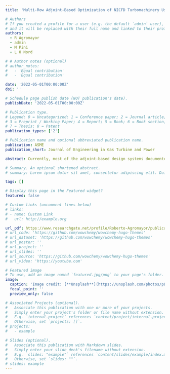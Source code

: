 ```yaml
---
title: 'Multi-Row Adjoint-Based Optimization of NICFD Turbomachinery Using a Cad-Based Parametrization.'

# Authors
# If you created a profile for a user (e.g. the default `admin` user), write the username (folder name) here
# and it will be replaced with their full name and linked to their profile.
authors:
  - R Agromayor
  - admin
  - M Pini
  - L O Nord

# # Author notes (optional)
# author_notes:
#   - 'Equal contribution'
#   - 'Equal contribution'

date: '2022-05-01T00:00:00Z'
doi: ''

# Schedule page publish date (NOT publication's date).
publishDate: '2022-05-01T00:00:00Z'

# Publication type.
# Legend: 0 = Uncategorized; 1 = Conference paper; 2 = Journal article;
# 3 = Preprint / Working Paper; 4 = Report; 5 = Book; 6 = Book section;
# 7 = Thesis; 8 = Patent
publication_types: ['2']

# Publication name and optional abbreviated publication name.
publication: ASME
publication_short: Journal of Engineering in Gas Turbine and Power

abstract: Currently, most of the adjoint-based design systems documented in the open literature assume that the fluid behaves as an ideal gas, are restricted to the optimization of a single row of blades, or are not suited to impose geometric constraints. In response to these limitations, this paper presents a gradient-based shape  optimization framework for the aerodynamic design of turbomachinery blades operating under non-ideal thermodynamic conditions. The proposed design system supports the optimization of multiple blade rows and it integrates a CAD-based parametrization with a RANS flow solver and its discrete adjoint counterpart. The capabilities of the method were demonstrated by performing the design optimization of a single-stage axial turbine that employs isobutane (R600a) as working fluid. Notably, the aerodynamic optimization respected the minimum thickness constraint at the trailing edge of the stator and rotor blades and reduced the entropy generation within the turbine by 36%, relative to the baseline, which corresponds to a total-to-total isentropic efficiency increase of about 4 percentage points. The analysis of the flow field revealed that the performance improvement was achieved due to the reduction of the wake intensity downstream of the blades and the elimination of a shock-induced separation bubble at the suction side of the stator cascade.

# Summary. An optional shortened abstract.
# summary: Lorem ipsum dolor sit amet, consectetur adipiscing elit. Duis posuere tellus ac convallis placerat. Proin tincidunt magna sed ex sollicitudin condimentum.

tags: []

# Display this page in the Featured widget?
featured: false

# Custom links (uncomment lines below)
# links:
# - name: Custom Link
#   url: http://example.org

url_pdf: https://www.researchgate.net/profile/Roberto-Agromayor/publication/355905248_Multi-row_Adjoint-based_Optimization_of_NICFD_Turbomachinery_Using_a_CAD-based_Parametrization/links/62014aba94af0a47fff8b7ab/Multi-row-Adjoint-based-Optimization-of-NICFD-Turbomachinery-Using-a-CAD-based-Parametrization.pdf
# url_code: 'https://github.com/wowchemy/wowchemy-hugo-themes'
# url_dataset: 'https://github.com/wowchemy/wowchemy-hugo-themes'
# url_poster: ''
# url_project: ''
# url_slides: ''
# url_source: 'https://github.com/wowchemy/wowchemy-hugo-themes'
# url_video: 'https://youtube.com'

# Featured image
# To use, add an image named `featured.jpg/png` to your page's folder.
image:
  caption: 'Image credit: [**Unsplash**](https://unsplash.com/photos/pLCdAaMFLTE)'
  focal_point: ''
  preview_only: false

# Associated Projects (optional).
#   Associate this publication with one or more of your projects.
#   Simply enter your project's folder or file name without extension.
#   E.g. `internal-project` references `content/project/internal-project/index.md`.
#   Otherwise, set `projects: []`.
# projects:
#   - example

# Slides (optional).
#   Associate this publication with Markdown slides.
#   Simply enter your slide deck's filename without extension.
#   E.g. `slides: "example"` references `content/slides/example/index.md`.
#   Otherwise, set `slides: ""`.
# slides: example
---
```


<!-- {{% callout note %}}
Click the _Cite_ button above to demo the feature to enable visitors to import publication metadata into their reference management software.
{{% /callout %}}

{{% callout note %}}
Create your slides in Markdown - click the _Slides_ button to check out the example.
{{% /callout %}}

Supplementary notes can be added here, including [code, math, and images](https://wowchemy.com/docs/writing-markdown-latex/). -->

